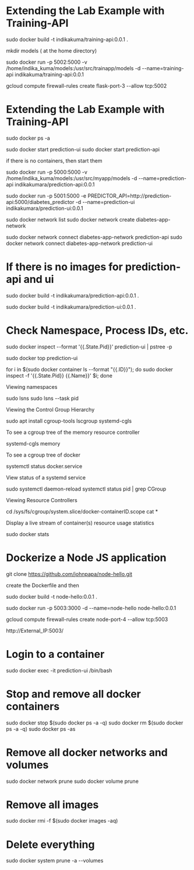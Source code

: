 # Extending the Lab Example with Training-API

sudo docker build -t indikakuma/training-api:0.0.1 .

mkdir models  ( at the home directory)

sudo docker run -p  5002:5000 -v /home/indika_kuma/models:/usr/src/trainapp/models -d --name=training-api indikakuma/training-api:0.0.1

gcloud compute firewall-rules create flask-port-3 --allow tcp:5002


# Extending the Lab Example with Training-API


sudo docker ps -a

sudo docker start prediction-ui
sudo docker start prediction-api

if there is no containers, then start them 

sudo docker run -p  5000:5000 -v /home/indika_kuma/models:/usr/src/myapp/models -d --name=prediction-api indikakumara/prediction-api:0.0.1

sudo docker run -p 5001:5000 -e PREDICTOR_API=http://prediction-api:5000/diabetes_predictor -d --name=prediction-ui indikakumara/prediction-ui:0.0.1


sudo docker network list
sudo docker network create diabetes-app-network 

sudo docker network connect diabetes-app-network prediction-api
sudo docker network connect diabetes-app-network prediction-ui

# If there is no images for prediction-api and ui

sudo docker build -t indikakumara/prediction-api:0.0.1 .

sudo docker build -t indikakumara/prediction-ui:0.0.1 .


# Check Namespace, Process IDs, etc.

sudo docker inspect --format '{{.State.Pid}}' prediction-ui | pstree -p 

sudo docker top prediction-ui

for i in $(sudo docker container ls --format "{{.ID}}"); do sudo docker inspect -f '{{.State.Pid}} {{.Name}}' $i; done

Viewing namespaces

sudo lsns 
sudo lsns --task pid

Viewing the Control Group Hierarchy

sudo apt install cgroup-tools
lscgroup 
systemd-cgls

To see a cgroup tree of the memory resource controller

systemd-cgls memory

To see a cgroup tree of docker

systemctl status docker.service

View status of a systemd service 

sudo systemctl daemon-reload
systemctl status pid | grep CGroup

Viewing Resource Controllers

cd /sys/fs/cgroup/system.slice/docker-containerID.scope
cat *

Display a live stream of container(s) resource usage statistics

sudo docker stats

# Dockerize a Node JS application

git clone https://github.com/johnpapa/node-hello.git

create the Dockerfile and then

sudo docker build -t node-hello:0.0.1 .

sudo docker run -p  5003:3000 -d --name=node-hello node-hello:0.0.1

gcloud compute firewall-rules create node-port-4 --allow tcp:5003

http://External_IP:5003/


# Login to a container

sudo docker exec -it prediction-ui /bin/bash

# Stop and remove all docker containers

sudo docker stop $(sudo docker ps -a -q)
sudo docker rm $(sudo docker ps -a -q)
sudo docker ps -as


# Remove all docker networks and volumes

sudo docker network prune
sudo docker volume prune

# Remove all images

sudo docker rmi -f $(sudo docker images -aq)

# Delete everything

sudo docker system prune -a --volumes
